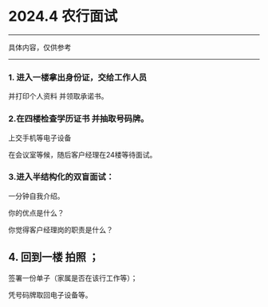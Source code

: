 



# 2024.4 农行面试

---

具体内容，仅供参考


---


### 1. 进入一楼拿出身份证，交给工作人员 

并打印个人资料 并领取承诺书。





### 2.在四楼检查学历证书 并抽取号码牌。

上交手机等电子设备

在会议室等候，随后客户经理在24楼等待面试。





### 3.进入半结构化的双盲面试：

一分钟自我介绍。


你的优点是什么？


你觉得客户经理岗的职责是什么？






## 4. 回到一楼 拍照 ；

签署一份单子（家属是否在该行工作等）；

凭号码牌取回电子设备等。
